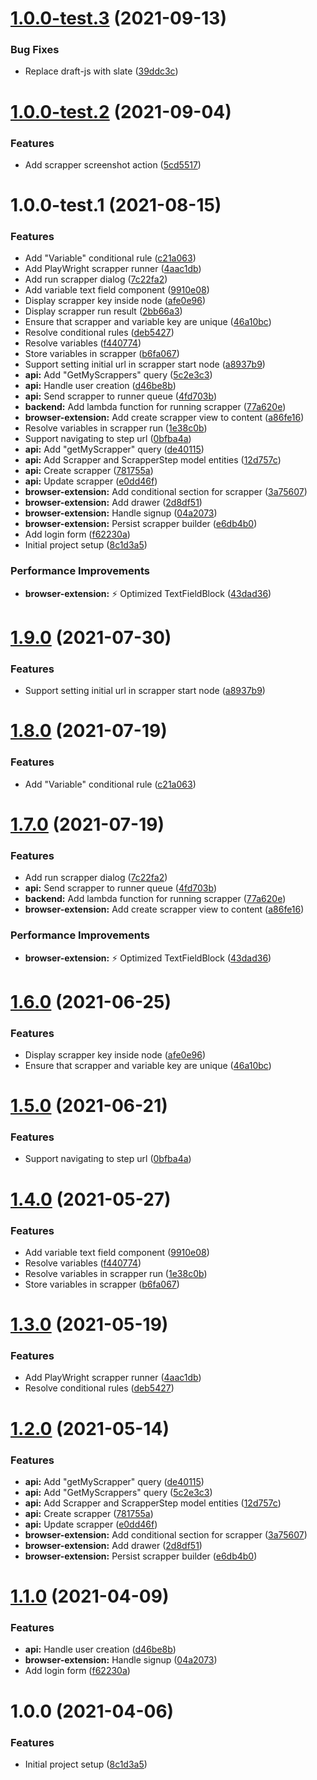# [1.0.0-test.3](https://github.com/TheUnderScorer/scrapper-gate/compare/v1.0.0-test.2...v1.0.0-test.3) (2021-09-13)


### Bug Fixes

* Replace draft-js with slate ([39ddc3c](https://github.com/TheUnderScorer/scrapper-gate/commit/39ddc3cff26b883b2d80777ec720c8f797618ba9))

# [1.0.0-test.2](https://github.com/TheUnderScorer/scrapper-gate/compare/v1.0.0-test.1...v1.0.0-test.2) (2021-09-04)


### Features

* Add scrapper screenshot action ([5cd5517](https://github.com/TheUnderScorer/scrapper-gate/commit/5cd55170267c9a5975315b48a994a50b2428a6f9))

# 1.0.0-test.1 (2021-08-15)


### Features

* Add "Variable" conditional rule ([c21a063](https://github.com/TheUnderScorer/scrapper-gate/commit/c21a0633133f7400ffc18e0bf2034575575a839d))
* Add PlayWright scrapper runner ([4aac1db](https://github.com/TheUnderScorer/scrapper-gate/commit/4aac1db7deeaa9389e71e2b97ea13572e2d886b3))
* Add run scrapper dialog ([7c22fa2](https://github.com/TheUnderScorer/scrapper-gate/commit/7c22fa25105b0f7a60fbe5d81690a427547d32d0))
* Add variable text field component ([9910e08](https://github.com/TheUnderScorer/scrapper-gate/commit/9910e08eec354ee6b00c67a86e167b5dcaf030e7))
* Display scrapper key inside node ([afe0e96](https://github.com/TheUnderScorer/scrapper-gate/commit/afe0e96555af36e5e57b13b2561106e55b37c1dd))
* Display scrapper run result ([2bb66a3](https://github.com/TheUnderScorer/scrapper-gate/commit/2bb66a34c0b9cf344e3fd47e24b34c66a302d839))
* Ensure that scrapper and variable key are unique ([46a10bc](https://github.com/TheUnderScorer/scrapper-gate/commit/46a10bc611b4940a9d0fc7fb87590f12615468b8))
* Resolve conditional rules ([deb5427](https://github.com/TheUnderScorer/scrapper-gate/commit/deb542739b46ebe36cb3acbb574e69626063f4ce))
* Resolve variables ([f440774](https://github.com/TheUnderScorer/scrapper-gate/commit/f440774083eadff4fbc795765561a1b234bcf281))
* Store variables in scrapper ([b6fa067](https://github.com/TheUnderScorer/scrapper-gate/commit/b6fa0674c3b99da248de0d07c836fc5ee6c2548f))
* Support setting initial url in scrapper start node ([a8937b9](https://github.com/TheUnderScorer/scrapper-gate/commit/a8937b9c190d1614579ddb15c6b12af82d2914d9))
* **api:** Add "GetMyScrappers" query ([5c2e3c3](https://github.com/TheUnderScorer/scrapper-gate/commit/5c2e3c3be36f22314ac52b2cf905869e108ab823))
* **api:** Handle user creation ([d46be8b](https://github.com/TheUnderScorer/scrapper-gate/commit/d46be8bdd92d290b7efd0ad12de38206cea7a907))
* **api:** Send scrapper to runner queue ([4fd703b](https://github.com/TheUnderScorer/scrapper-gate/commit/4fd703b8ca0b721a67d3c6b1f121128e1b51a9bf))
* **backend:** Add lambda function for running scrapper ([77a620e](https://github.com/TheUnderScorer/scrapper-gate/commit/77a620efb12b38fd84753e667c916841cbca2ff4))
* **browser-extension:** Add create scrapper view to content ([a86fe16](https://github.com/TheUnderScorer/scrapper-gate/commit/a86fe16b846b8af71a497b13b910a058fc3824de))
* Resolve variables in scrapper run ([1e38c0b](https://github.com/TheUnderScorer/scrapper-gate/commit/1e38c0be1bebea35680f134c755ea924f9015592))
* Support navigating to step url ([0bfba4a](https://github.com/TheUnderScorer/scrapper-gate/commit/0bfba4adfb321de60d2c754104d9ff286a9d58e8))
* **api:** Add "getMyScrapper" query ([de40115](https://github.com/TheUnderScorer/scrapper-gate/commit/de40115b21371aee2c69724b895350912d2dd899))
* **api:** Add Scrapper and ScrapperStep model entities ([12d757c](https://github.com/TheUnderScorer/scrapper-gate/commit/12d757cd23aca979f35f075293341c22ad73b026))
* **api:** Create scrapper ([781755a](https://github.com/TheUnderScorer/scrapper-gate/commit/781755a15615c9bf3065a1aead6688d5fe00eee7))
* **api:** Update scrapper ([e0dd46f](https://github.com/TheUnderScorer/scrapper-gate/commit/e0dd46ffa5c96aa2098d2ea4d387dc5f88976767))
* **browser-extension:** Add conditional section for scrapper ([3a75607](https://github.com/TheUnderScorer/scrapper-gate/commit/3a756076ad98e13b89415fdc6d019dda9ae4dd4e))
* **browser-extension:** Add drawer ([2d8df51](https://github.com/TheUnderScorer/scrapper-gate/commit/2d8df5137898db9ea05a56509211debc35961c4f))
* **browser-extension:** Handle signup ([04a2073](https://github.com/TheUnderScorer/scrapper-gate/commit/04a20739ff03a47277bb4e9864961e298d4e6699))
* **browser-extension:** Persist scrapper builder ([e6db4b0](https://github.com/TheUnderScorer/scrapper-gate/commit/e6db4b0c9a72a5269d31b52c59af662f1e3f1b73))
* Add login form ([f62230a](https://github.com/TheUnderScorer/scrapper-gate/commit/f62230a92685a90bba0844d369746186f1d39e6e))
* Initial project setup ([8c1d3a5](https://github.com/TheUnderScorer/scrapper-gate/commit/8c1d3a57a29728dac095b41c82be02aa19162930))


### Performance Improvements

* **browser-extension:** :zap: Optimized TextFieldBlock ([43dad36](https://github.com/TheUnderScorer/scrapper-gate/commit/43dad36d2cfdd5af267db4c2373fd3d1932f9fe6))

# [1.9.0](https://github.com/TheUnderScorer/scrapper-gate/compare/v1.8.0...v1.9.0) (2021-07-30)


### Features

* Support setting initial url in scrapper start node ([a8937b9](https://github.com/TheUnderScorer/scrapper-gate/commit/a8937b9c190d1614579ddb15c6b12af82d2914d9))

# [1.8.0](https://github.com/TheUnderScorer/scrapper-gate/compare/v1.7.0...v1.8.0) (2021-07-19)


### Features

* Add "Variable" conditional rule ([c21a063](https://github.com/TheUnderScorer/scrapper-gate/commit/c21a0633133f7400ffc18e0bf2034575575a839d))

# [1.7.0](https://github.com/TheUnderScorer/scrapper-gate/compare/v1.6.0...v1.7.0) (2021-07-19)


### Features

* Add run scrapper dialog ([7c22fa2](https://github.com/TheUnderScorer/scrapper-gate/commit/7c22fa25105b0f7a60fbe5d81690a427547d32d0))
* **api:** Send scrapper to runner queue ([4fd703b](https://github.com/TheUnderScorer/scrapper-gate/commit/4fd703b8ca0b721a67d3c6b1f121128e1b51a9bf))
* **backend:** Add lambda function for running scrapper ([77a620e](https://github.com/TheUnderScorer/scrapper-gate/commit/77a620efb12b38fd84753e667c916841cbca2ff4))
* **browser-extension:** Add create scrapper view to content ([a86fe16](https://github.com/TheUnderScorer/scrapper-gate/commit/a86fe16b846b8af71a497b13b910a058fc3824de))


### Performance Improvements

* **browser-extension:** :zap: Optimized TextFieldBlock ([43dad36](https://github.com/TheUnderScorer/scrapper-gate/commit/43dad36d2cfdd5af267db4c2373fd3d1932f9fe6))

# [1.6.0](https://github.com/TheUnderScorer/scrapper-gate/compare/v1.5.0...v1.6.0) (2021-06-25)


### Features

* Display scrapper key inside node ([afe0e96](https://github.com/TheUnderScorer/scrapper-gate/commit/afe0e96555af36e5e57b13b2561106e55b37c1dd))
* Ensure that scrapper and variable key are unique ([46a10bc](https://github.com/TheUnderScorer/scrapper-gate/commit/46a10bc611b4940a9d0fc7fb87590f12615468b8))

# [1.5.0](https://github.com/TheUnderScorer/scrapper-gate/compare/v1.4.0...v1.5.0) (2021-06-21)


### Features

* Support navigating to step url ([0bfba4a](https://github.com/TheUnderScorer/scrapper-gate/commit/0bfba4adfb321de60d2c754104d9ff286a9d58e8))

# [1.4.0](https://github.com/TheUnderScorer/scrapper-gate/compare/v1.3.0...v1.4.0) (2021-05-27)


### Features

* Add variable text field component ([9910e08](https://github.com/TheUnderScorer/scrapper-gate/commit/9910e08eec354ee6b00c67a86e167b5dcaf030e7))
* Resolve variables ([f440774](https://github.com/TheUnderScorer/scrapper-gate/commit/f440774083eadff4fbc795765561a1b234bcf281))
* Resolve variables in scrapper run ([1e38c0b](https://github.com/TheUnderScorer/scrapper-gate/commit/1e38c0be1bebea35680f134c755ea924f9015592))
* Store variables in scrapper ([b6fa067](https://github.com/TheUnderScorer/scrapper-gate/commit/b6fa0674c3b99da248de0d07c836fc5ee6c2548f))

# [1.3.0](https://github.com/TheUnderScorer/scrapper-gate/compare/v1.2.0...v1.3.0) (2021-05-19)


### Features

* Add PlayWright scrapper runner ([4aac1db](https://github.com/TheUnderScorer/scrapper-gate/commit/4aac1db7deeaa9389e71e2b97ea13572e2d886b3))
* Resolve conditional rules ([deb5427](https://github.com/TheUnderScorer/scrapper-gate/commit/deb542739b46ebe36cb3acbb574e69626063f4ce))

# [1.2.0](https://github.com/TheUnderScorer/scrapper-gate/compare/v1.1.0...v1.2.0) (2021-05-14)


### Features

* **api:** Add "getMyScrapper" query ([de40115](https://github.com/TheUnderScorer/scrapper-gate/commit/de40115b21371aee2c69724b895350912d2dd899))
* **api:** Add "GetMyScrappers" query ([5c2e3c3](https://github.com/TheUnderScorer/scrapper-gate/commit/5c2e3c3be36f22314ac52b2cf905869e108ab823))
* **api:** Add Scrapper and ScrapperStep model entities ([12d757c](https://github.com/TheUnderScorer/scrapper-gate/commit/12d757cd23aca979f35f075293341c22ad73b026))
* **api:** Create scrapper ([781755a](https://github.com/TheUnderScorer/scrapper-gate/commit/781755a15615c9bf3065a1aead6688d5fe00eee7))
* **api:** Update scrapper ([e0dd46f](https://github.com/TheUnderScorer/scrapper-gate/commit/e0dd46ffa5c96aa2098d2ea4d387dc5f88976767))
* **browser-extension:** Add conditional section for scrapper ([3a75607](https://github.com/TheUnderScorer/scrapper-gate/commit/3a756076ad98e13b89415fdc6d019dda9ae4dd4e))
* **browser-extension:** Add drawer ([2d8df51](https://github.com/TheUnderScorer/scrapper-gate/commit/2d8df5137898db9ea05a56509211debc35961c4f))
* **browser-extension:** Persist scrapper builder ([e6db4b0](https://github.com/TheUnderScorer/scrapper-gate/commit/e6db4b0c9a72a5269d31b52c59af662f1e3f1b73))

# [1.1.0](https://github.com/TheUnderScorer/scrapper-gate/compare/v1.0.0...v1.1.0) (2021-04-09)


### Features

* **api:** Handle user creation ([d46be8b](https://github.com/TheUnderScorer/scrapper-gate/commit/d46be8bdd92d290b7efd0ad12de38206cea7a907))
* **browser-extension:** Handle signup ([04a2073](https://github.com/TheUnderScorer/scrapper-gate/commit/04a20739ff03a47277bb4e9864961e298d4e6699))
* Add login form ([f62230a](https://github.com/TheUnderScorer/scrapper-gate/commit/f62230a92685a90bba0844d369746186f1d39e6e))

# 1.0.0 (2021-04-06)

### Features

- Initial project setup ([8c1d3a5](https://github.com/TheUnderScorer/scrapper-gate/commit/8c1d3a57a29728dac095b41c82be02aa19162930))
